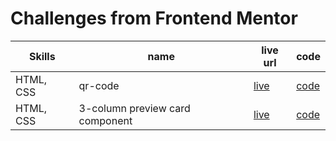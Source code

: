 # Challenges from Frontend Mentor

| Skills | name | live url | code |
|--------|------|----------|-------|
| HTML, CSS | qr-code | [live](https://devusexu.github.io/Frontend-Mentor/qr-code-component-main/) | [code](https://github.com/devusexu/Frontend-Mentor/tree/main/qr-code-component-main)|
| HTML, CSS | 3-column preview card component|[live](https://devusexu.github.io/Frontend-Mentor/3-column-preview-card-component-main/)|[code](https://github.com/devusexu/Frontend-Mentor/tree/main/3-column-preview-card-component-main)|



